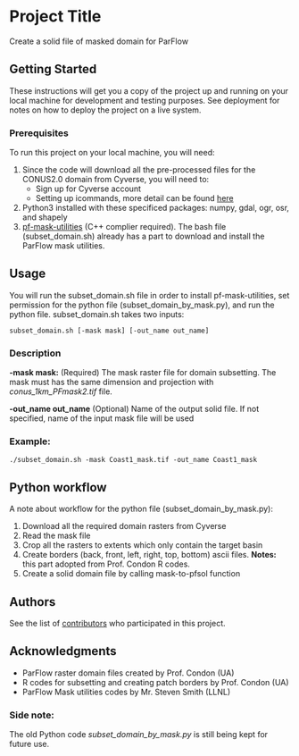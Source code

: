 # Project Title

Create a solid file of masked domain for ParFlow

## Getting Started

These instructions will get you a copy of the project up and running on your local machine for development and testing purposes. See deployment for notes on how to deploy the project on a live system.

### Prerequisites

To run this project on your local machine, you will need:
1. Since the code will download all the pre-processed files for the CONUS2.0 domain from Cyverse, you will need to:
	* Sign up for Cyverse account
	* Setting up icommands, more detail can be found [here](https://wiki.cyverse.org/wiki/display/DS/Setting+Up+iCommands) 
2. Python3 installed with these specificed packages: numpy, gdal, ogr, osr, and shapely
3. [pf-mask-utilities](https://github.com/smithsg84/pf-mask-utilities) (C++ complier required). The bash file (subset_domain.sh) already has a part to download and install the ParFlow mask utilities.


## Usage

You will run the subset_domain.sh file in order to install pf-mask-utilities, set permission for the python file (subset_domain_by_mask.py), and run the python file.
subset_domain.sh takes two inputs:

```
subset_domain.sh [-mask mask] [-out_name out_name]
```

### Description

**-mask mask:** (Required) The mask raster file for domain subsetting. The mask must has the same dimension and projection with *conus_1km_PFmask2.tif* file.

**-out_name out_name** (Optional) Name of the output solid file. If not specified, name of the input mask file will be used 

### Example:

```
./subset_domain.sh -mask Coast1_mask.tif -out_name Coast1_mask
```

## Python workflow

A note about workflow for the python file (subset_domain_by_mask.py):
1. Download all the required domain rasters from Cyverse
2. Read the mask file
3. Crop all the rasters to extents which only contain the target basin
4. Create borders (back, front, left, right, top, bottom) ascii files. **Notes:** this part adopted from Prof. Condon R codes.
5. Create a solid domain file by calling mask-to-pfsol function

## Authors

See the list of [contributors](https://github.com/orgs/hydroframe/people) who participated in this project.

## Acknowledgments

* ParFlow raster domain files created by Prof. Condon (UA)
* R codes for subsetting and creating patch borders by Prof. Condon (UA)
* ParFlow Mask utilities codes by Mr. Steven Smith (LLNL)


### Side note:
The old Python code *subset_domain_by_mask.py* is still being kept for future use.
